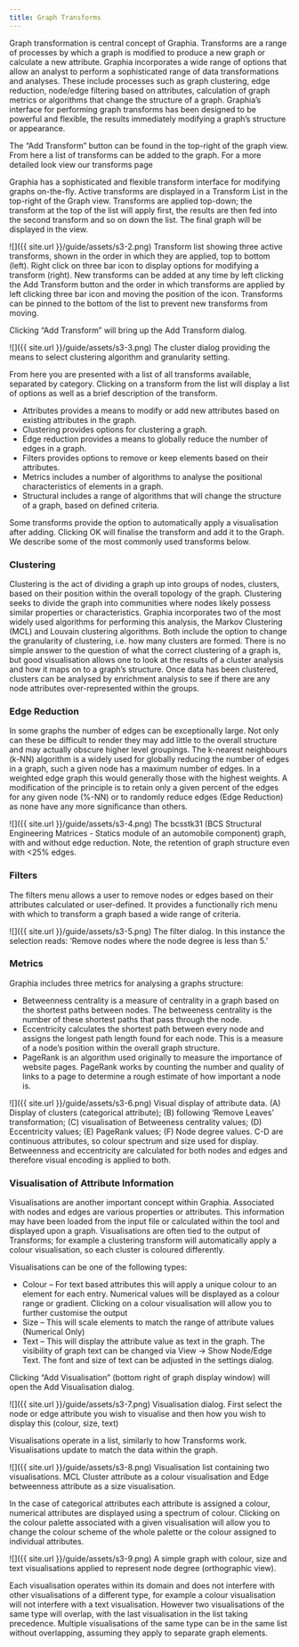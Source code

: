 ```yaml
---
title: Graph Transforms
---
```


Graph transformation is central concept of Graphia. Transforms are a range of processes by which a graph is modified to produce a new graph or calculate a new attribute. Graphia incorporates a wide range of options that allow an analyst to perform a sophisticated range of data transformations and analyses. These include processes such as graph clustering, edge reduction, node/edge filtering based on attributes, calculation of graph metrics or algorithms that change the structure of a graph. Graphia’s interface for performing graph transforms has been designed to be powerful and flexible, the results immediately modifying a graph’s structure or appearance.

The “Add Transform” button can be found in the top-right of the graph view. From here a list of transforms can be added to the graph. For a more detailed look view our transforms page

Graphia has a sophisticated and flexible transform interface for modifying graphs on-the-fly. Active transforms are displayed in a Transform List in the top-right of the Graph view. Transforms are applied top-down; the transform at the top of the list will apply first, the results are then fed into the second transform and so on down the list. The final graph will be displayed in the view.

![]({{ site.url }}/guide/assets/s3-2.png)
Transform list showing three active transforms, shown in the order in which they are applied, top to bottom (left). Right click on three bar icon to display options for modifying a transform (right). New transforms can be added at any time by left clicking the Add Transform button and the order in which transforms are applied by left clicking three bar icon and moving the position of the icon. Transforms can be pinned to the bottom of the list to prevent new transforms from moving.

Clicking “Add Transform” will bring up the Add Transform dialog.

![]({{ site.url }}/guide/assets/s3-3.png)
The cluster dialog providing the means to select clustering algorithm and granularity setting.

From here you are presented with a list of all transforms available, separated by category. Clicking on a transform from the list will display a list of options as well as a brief description of the transform.

- Attributes provides a means to modify or add new attributes based on existing attributes in the graph.
- Clustering provides options for clustering a graph.
- Edge reduction provides a means to globally reduce the number of edges in a graph. 
- Filters provides options to remove or keep elements based on their attributes.
- Metrics includes a number of algorithms to analyse the positional characteristics of elements in a graph.
- Structural includes a range of algorithms that will change the structure of a graph, based on defined criteria.

Some transforms provide the option to automatically apply a visualisation after adding. Clicking OK will finalise the transform and add it to the Graph. We describe some of the most commonly used transforms below. 

### Clustering

Clustering is the act of dividing a graph up into groups of nodes, clusters, based on their position within the overall topology of the graph. Clustering seeks to divide the graph into communities where nodes likely possess similar properties or characteristics. Graphia incorporates two of the most widely used algorithms for performing this analysis, the Markov Clustering (MCL) and Louvain clustering algorithms.  Both include the option to change the granularity of clustering, i.e. how many clusters are formed.  There is no simple answer to the question of what the correct clustering of a graph is, but good visualisation allows one to look at the results of a cluster analysis and how it maps on to a graph’s structure. Once data has been clustered, clusters can be analysed by enrichment analysis to see if there are any node attributes over-represented within the groups.   

### Edge Reduction

In some graphs the number of edges can be exceptionally large. Not only can these be difficult to render they may add little to the overall structure and may actually obscure higher level groupings. The k-nearest neighbours (k-NN) algorithm is a widely used for globally reducing the number of edges in a graph, such a given node has a maximum number of edges. In a weighted edge graph this would generally those with the highest weights.  A modification of the principle is to retain only a given percent of the edges for any given node (%-NN) or to randomly reduce edges (Edge Reduction) as none have any more significance than others.

![]({{ site.url }}/guide/assets/s3-4.png)
The bcsstk31 (BCS Structural Engineering Matrices - Statics module of an automobile component) graph, with and without edge reduction. Note, the retention of graph structure even with <25% edges.

### Filters

The filters menu allows a user to remove nodes or edges based on their attributes calculated or user-defined. It provides a functionally rich menu with which to transform a graph based a wide range of criteria.

![]({{ site.url }}/guide/assets/s3-5.png)
The filter dialog. In this instance the selection reads: ‘Remove nodes where the node degree is less than 5.’

### Metrics
Graphia includes three metrics for analysing a graphs structure:
- Betweenness centrality is a measure of centrality in a graph based on the shortest paths between nodes. The betweeness centrality is the number of these shortest paths that pass through the node.
- Eccentricity calculates the shortest path between every node and assigns the longest path length found for each node. This is a measure of a node’s position within the overall graph structure. 
- PageRank is an algorithm used originally to measure the importance of website pages. PageRank works by counting the number and quality of links to a page to determine a rough estimate of how important a node is.

![]({{ site.url }}/guide/assets/s3-6.png)
Visual display of attribute data. (A) Display of clusters (categorical attribute); (B) following ‘Remove Leaves’ transformation; (C) visualisation of Betweeness centrality values; (D) Eccentricity values; (E) PageRank values; (F) Node degree values. C-D are continuous attributes, so colour spectrum and size used for display. Betweenness and eccentricity are calculated for both nodes and edges and therefore visual encoding is applied to both.

### Visualisation of Attribute Information

Visualisations are another important concept within Graphia. Associated with nodes and edges are various properties or attributes.  This information may have been loaded from the input file or calculated within the tool and displayed upon a graph. Visualisations are often tied to the output of Transforms; for example a clustering transform will automatically apply a colour visualisation, so each cluster is coloured differently.

Visualisations can be one of the following types:

- Colour – For text based attributes this will apply a unique colour to an element for each entry. Numerical values will be displayed as a colour range or gradient. Clicking on a colour visualisation will allow you to further customise the output
- Size – This will scale elements to match the range of attribute values (Numerical Only)
- Text – This will display the attribute value as text in the graph. The visibility of graph text can be changed via View -> Show Node/Edge Text. The font and size of text can be adjusted in the settings dialog.

Clicking “Add Visualisation” (bottom right of graph display window) will open the Add Visualisation dialog.

![]({{ site.url }}/guide/assets/s3-7.png)
Visualisation dialog. First select the node or edge attribute you wish to visualise and then how you wish to display this (colour, size, text)

Visualisations operate in a list, similarly to how Transforms work. Visualisations update to match the data within the graph.

![]({{ site.url }}/guide/assets/s3-8.png)
Visualisation list containing two visualisations. MCL Cluster attribute as a colour visualisation and Edge betweenness attribute as a size visualisation.

In the case of categorical attributes each attribute is assigned a colour, numerical attributes are displayed using a spectrum of colour. Clicking on the colour palette associated with a given visualisation will allow you to change the colour scheme of the whole palette or the colour assigned to individual attributes.

![]({{ site.url }}/guide/assets/s3-9.png)
A simple graph with colour, size and text visualisations applied to represent node degree (orthographic view).

Each visualisation operates within its domain and does not interfere with other visualisations of a different type, for example a colour visualisation will not interfere with a text visualisation. However two visualisations of the same type will overlap, with the last visualisation in the list taking precedence. Multiple visualisations of the same type can be in the same list without overlapping, assuming they apply to separate graph elements.